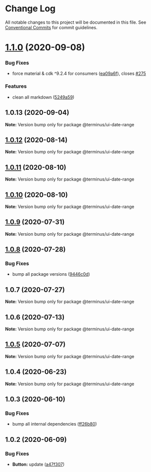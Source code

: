 # Change Log

All notable changes to this project will be documented in this file.
See [Conventional Commits](https://conventionalcommits.org) for commit guidelines.

# [1.1.0](https://github.com/GetTerminus/terminus-oss/compare/@terminus/ui-date-range@1.0.13...@terminus/ui-date-range@1.1.0) (2020-09-08)


### Bug Fixes

* force material & cdk ^9.2.4 for consumers ([ea09a6f](https://github.com/GetTerminus/terminus-oss/commit/ea09a6ff88a1ea239fe0e24cb011abfb3ffc8908)), closes [#275](https://github.com/GetTerminus/terminus-oss/issues/275)


### Features

* clean all markdown ([5249a59](https://github.com/GetTerminus/terminus-oss/commit/5249a59486be63b6d9a0be7a801defb9b6adcedc))





## 1.0.13 (2020-09-04)

**Note:** Version bump only for package @terminus/ui-date-range





## [1.0.12](https://github.com/GetTerminus/terminus-oss/compare/@terminus/ui-date-range@1.0.11...@terminus/ui-date-range@1.0.12) (2020-08-14)

**Note:** Version bump only for package @terminus/ui-date-range

## [1.0.11](https://github.com/GetTerminus/terminus-oss/compare/@terminus/ui-date-range@1.0.10...@terminus/ui-date-range@1.0.11) (2020-08-10)

**Note:** Version bump only for package @terminus/ui-date-range

## [1.0.10](https://github.com/GetTerminus/terminus-oss/compare/@terminus/ui-date-range@1.0.9...@terminus/ui-date-range@1.0.10) (2020-08-10)

**Note:** Version bump only for package @terminus/ui-date-range

## [1.0.9](https://github.com/GetTerminus/terminus-oss/compare/@terminus/ui-date-range@1.0.8...@terminus/ui-date-range@1.0.9) (2020-07-31)

**Note:** Version bump only for package @terminus/ui-date-range

## [1.0.8](https://github.com/GetTerminus/terminus-oss/compare/@terminus/ui-date-range@1.0.7...@terminus/ui-date-range@1.0.8) (2020-07-28)

### Bug Fixes

* bump all package versions ([9446c0d](https://github.com/GetTerminus/terminus-oss/commit/9446c0d5cde3bd693cfba7cabbfd2db443a47b00))

## 1.0.7 (2020-07-27)

**Note:** Version bump only for package @terminus/ui-date-range

## 1.0.6 (2020-07-13)

**Note:** Version bump only for package @terminus/ui-date-range

## [1.0.5](https://github.com/GetTerminus/terminus-oss/compare/@terminus/ui-date-range@1.0.4...@terminus/ui-date-range@1.0.5) (2020-07-07)

**Note:** Version bump only for package @terminus/ui-date-range

## 1.0.4 (2020-06-23)

**Note:** Version bump only for package @terminus/ui-date-range

## 1.0.3 (2020-06-10)

### Bug Fixes

* bump all internal dependencies ([ff26b80](https://github.com/GetTerminus/terminus-oss/commit/ff26b806bb599401f006996be5b567a378e68ef3))

## 1.0.2 (2020-06-09)

### Bug Fixes

* **Button:** update ([a47f307](https://github.com/GetTerminus/terminus-oss/commit/a47f30757b9216d6ee76788c117e76eacf5289e5))
